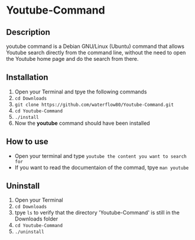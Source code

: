 # Youtube-Command

## Description
youtube command is a Debian GNU/Linux (Ubuntu) command that allows Youtube search directly from the command line, without the need to open the Youtube 
home page and do the search from there.

## Installation

1. Open your Terminal and tpye the following commands
2. `cd Downloads`
3. `git clone https://github.com/waterflow80/Youtube-Command.git`
4. `cd Youtube-Command`
5. `./install`
6. Now the **youtube** command should have been installed

## How to use
- Open your terminal and type `youtube the content you want to search for`
- If you want to read the documentaion of the commad, tpye `man youtube`

## Uninstall
1. Open your Terminal
2. ```cd Downloads``` 
3. tpye ```ls``` to verify that the directory 'Youtube-Command' is still in the Downloads folder
4. `cd Youtube-Command`
5. `./uninstall`


